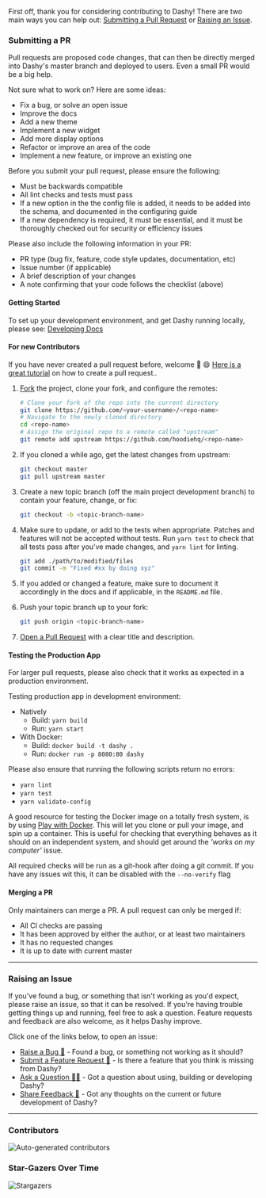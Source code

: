 

First off, thank you for considering contributing to Dashy! There are two main ways you can help out: [Submitting a Pull Request](#submitting-a-pr) or [Raising an Issue](#raising-an-issue).

### Submitting a PR

Pull requests are proposed code changes, that can then be directly merged into Dashy's master branch and deployed to users. Even a small PR would be a big help.

Not sure what to work on? Here are some ideas:
- Fix a bug, or solve an open issue
- Improve the docs
- Add a new theme
- Implement a new widget
- Add more display options
- Refactor or improve an area of the code
- Implement a new feature, or improve an existing one

Before you submit your pull request, please ensure the following:
- Must be backwards compatible
- All lint checks and tests must pass
- If a new option in the the config file is added, it needs to be added into the schema, and documented in the configuring guide
- If a new dependency is required, it must be essential, and it must be thoroughly checked out for security or efficiency issues

Please also include the following information in your PR:
- PR type (bug fix, feature, code style updates, documentation, etc)
- Issue number (if applicable)
- A brief description of your changes
- A note confirming that your code follows the checklist (above)

#### Getting Started

To set up your development environment, and get Dashy running locally, please see: [Developing Docs](/docs/developing.md)

#### For new Contributors

If you have never created a pull request before, welcome :tada: :smile: [Here is a great tutorial](https://egghead.io/series/how-to-contribute-to-an-open-source-project-on-github)
on how to create a pull request..

1. [Fork](http://help.github.com/fork-a-repo/) the project, clone your fork,
   and configure the remotes:

   ```bash
   # Clone your fork of the repo into the current directory
   git clone https://github.com/<your-username>/<repo-name>
   # Navigate to the newly cloned directory
   cd <repo-name>
   # Assign the original repo to a remote called "upstream"
   git remote add upstream https://github.com/hoodiehq/<repo-name>
   ```

2. If you cloned a while ago, get the latest changes from upstream:

   ```bash
   git checkout master
   git pull upstream master
   ```

3. Create a new topic branch (off the main project development branch) to
   contain your feature, change, or fix:

   ```bash
   git checkout -b <topic-branch-name>
   ```

4. Make sure to update, or add to the tests when appropriate. Patches and
   features will not be accepted without tests. Run `yarn test` to check that
   all tests pass after you've made changes, and `yarn lint` for linting.

   ```bash
   git add ./path/to/modified/files
   git commit -m "Fixed #xx by doing xyz"
   ```

5. If you added or changed a feature, make sure to document it accordingly in
   the docs and if applicable, in the `README.md` file.

6. Push your topic branch up to your fork:

   ```bash
   git push origin <topic-branch-name>
   ```

8. [Open a Pull Request](https://help.github.com/articles/using-pull-requests/)
    with a clear title and description.

#### Testing the Production App

For larger pull requests, please also check that it works as expected in a production environment.

Testing production app in development environment:
- Natively
	- Build: `yarn build`
	- Run: `yarn start`
- With Docker:
	- Build: `docker build -t dashy .`
	- Run: `docker run -p 8080:80 dashy`

Please also ensure that running the following scripts return no errors:
- `yarn lint`
- `yarn test`
- `yarn validate-config`

A good resource for testing the Docker image on a totally fresh system, is by using [Play with Docker](https://labs.play-with-docker.com/). This will let you clone or pull your image, and spin up a container. This is useful for checking that everything behaves as it should on an independent system, and should get around the _'works on my computer'_ issue.

All required checks will be run as a git-hook after doing a git commit. If you have any issues wit this, it can be disabled with the `--no-verify` flag

#### Merging a PR

Only maintainers can merge a PR. A pull request can only be merged if:
- All CI checks are passing
- It has been approved by either the author, or at least two maintainers
- It has no requested changes
- It is up to date with current master

---

### Raising an Issue

If you've found a bug, or something that isn't working as you'd expect, please raise an issue, so that it can be resolved. If you're having trouble getting things up and running, feel free to ask a question. Feature requests and feedback are also welcome, as it helps Dashy improve.

Click one of the links below, to open an issue:
- [Raise a Bug 🐛](https://github.com/Lissy93/dashy/issues/new?assignees=Lissy93&labels=%F0%9F%90%9B+Bug&template=bug-report---.md&title=%5BBUG%5D) - Found a bug, or something not working as it should?
- [Submit a Feature Request 🦄](https://github.com/Lissy93/dashy/issues/new?assignees=Lissy93&labels=%F0%9F%A6%84+Feature+Request&template=feature-request---.md&title=%5BFEATURE_REQUEST%5D) - Is there a feature that you think is missing from Dashy?
- [Ask a Question 🤷‍♀️](https://github.com/Lissy93/dashy/issues/new?assignees=Lissy93&labels=%F0%9F%A4%B7%E2%80%8D%E2%99%82%EF%B8%8F+Question&template=question------.md&title=%5BQUESTION%5D) - Got a question about using, building or developing Dashy?
- [Share Feedback 🌈](https://github.com/Lissy93/dashy/issues/new?assignees=&labels=%F0%9F%8C%88+Feedback&template=share-feedback---.md&title=%5BFEEDBACK%5D) - Got any thoughts on the current or future development of Dashy?

---

### Contributors

![Auto-generated contributors](https://raw.githubusercontent.com/Lissy93/dashy/03fbaf35ff4653d16a622cfce00a1347c13d0192/docs/assets/CONTRIBUTORS.svg)

### Star-Gazers Over Time

![Stargazers](https://starchart.cc/Lissy93/dashy.svg)

